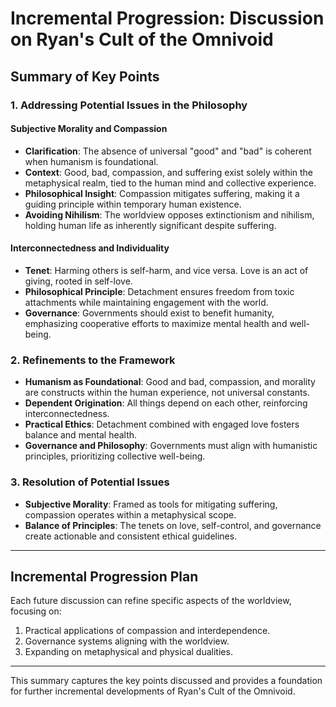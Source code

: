 # Incremental Progression: Discussion on Ryan's Cult of the Omnivoid

## Summary of Key Points

### 1. Addressing Potential Issues in the Philosophy
#### Subjective Morality and Compassion
- **Clarification**: The absence of universal "good" and "bad" is coherent when humanism is foundational. 
- **Context**: Good, bad, compassion, and suffering exist solely within the metaphysical realm, tied to the human mind and collective experience.
- **Philosophical Insight**: Compassion mitigates suffering, making it a guiding principle within temporary human existence. 
- **Avoiding Nihilism**: The worldview opposes extinctionism and nihilism, holding human life as inherently significant despite suffering.

#### Interconnectedness and Individuality
- **Tenet**: Harming others is self-harm, and vice versa. Love is an act of giving, rooted in self-love.
- **Philosophical Principle**: Detachment ensures freedom from toxic attachments while maintaining engagement with the world.
- **Governance**: Governments should exist to benefit humanity, emphasizing cooperative efforts to maximize mental health and well-being.

### 2. Refinements to the Framework
- **Humanism as Foundational**: Good and bad, compassion, and morality are constructs within the human experience, not universal constants.
- **Dependent Origination**: All things depend on each other, reinforcing interconnectedness.
- **Practical Ethics**: Detachment combined with engaged love fosters balance and mental health.
- **Governance and Philosophy**: Governments must align with humanistic principles, prioritizing collective well-being.

### 3. Resolution of Potential Issues
- **Subjective Morality**: Framed as tools for mitigating suffering, compassion operates within a metaphysical scope.
- **Balance of Principles**: The tenets on love, self-control, and governance create actionable and consistent ethical guidelines.

---

## Incremental Progression Plan
Each future discussion can refine specific aspects of the worldview, focusing on:
1. Practical applications of compassion and interdependence.
2. Governance systems aligning with the worldview.
3. Expanding on metaphysical and physical dualities.

---

This summary captures the key points discussed and provides a foundation for further incremental developments of Ryan's Cult of the Omnivoid.


